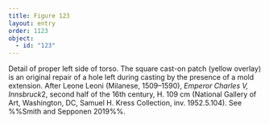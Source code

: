 ```yaml
---
title: Figure 123
layout: entry
order: 1123
object:
  - id: "123"
---
```


Detail of proper left side of torso. The square cast-on patch (yellow overlay) is an original repair of a hole left during casting by the presence of a mold extension. After Leone Leoni (Milanese, 1509–1590), *Emperor Charles V, Innsbruck*2, second half of the 16th century, H. 109 cm (National Gallery of Art, Washington, DC, Samuel H. Kress Collection, inv. 1952.5.104). See %%Smith and Sepponen 2019%%.
